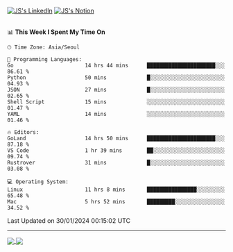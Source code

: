 
[![JS's LinkedIn](https://img.shields.io/badge/LinkedIn-blue?style=for-the-badge&logo=linkedin)](https://www.linkedin.com/in/jaeseung-lee-5a2a32139/) 
[![JS's Notion](https://img.shields.io/badge/Notion-black?style=for-the-badge&logo=notion)](https://bit.ly/ljswiki1) <br><br>
<!-- ![JS's GitHub stats](https://github-readme-stats-lemon-five.vercel.app/api?username=tkxkd0159&hide=contribs,prs,stars,issues&show_icons=true&theme=react&include_all_commits=true)   -->
<!-- ![Top Langs](https://github-readme-stats-lemon-five.vercel.app/api/top-langs/?username=tkxkd0159&layout=compact&hide=jupyter%20notebook,scss,html,css&langs_count=10)  -->


<!--START_SECTION:waka-->
📊 **This Week I Spent My Time On** 

```text
🕑︎ Time Zone: Asia/Seoul

💬 Programming Languages: 
Go                       14 hrs 44 mins      ██████████████████████░░░   86.61 % 
Python                   50 mins             █░░░░░░░░░░░░░░░░░░░░░░░░   04.93 % 
JSON                     27 mins             █░░░░░░░░░░░░░░░░░░░░░░░░   02.65 % 
Shell Script             15 mins             ░░░░░░░░░░░░░░░░░░░░░░░░░   01.47 % 
YAML                     14 mins             ░░░░░░░░░░░░░░░░░░░░░░░░░   01.46 % 

🔥 Editors: 
GoLand                   14 hrs 50 mins      ██████████████████████░░░   87.18 % 
VS Code                  1 hr 39 mins        ██░░░░░░░░░░░░░░░░░░░░░░░   09.74 % 
Rustrover                31 mins             █░░░░░░░░░░░░░░░░░░░░░░░░   03.08 % 

💻 Operating System: 
Linux                    11 hrs 8 mins       ████████████████░░░░░░░░░   65.48 % 
Mac                      5 hrs 52 mins       █████████░░░░░░░░░░░░░░░░   34.52 % 
```


 Last Updated on 30/01/2024 00:15:02 UTC
<!--END_SECTION:waka-->

---
<a href="https://github.com/tkxkd0159/dsalgo">
  <img align="center" src="https://github-readme-stats-lemon-five.vercel.app/api/pin/?username=tkxkd0159&repo=dsalgo&theme=react" />
</a>
<a href="https://github.com/tkxkd0159/books">
  <img align="center" src="https://github-readme-stats-lemon-five.vercel.app/api/pin/?username=tkxkd0159&repo=books&theme=react" />
</a>

<!---
- 🔭 I’m currently working on ...
- 🌱 I’m currently learning blockchain and distributed network
- 👯 I’m looking to collaborate on ...
- 🤔 I’m looking for help with ...
- 💬 Ask me about ...
- 📫 How to reach me: ...
- 😄 Pronouns: ...
- ⚡ Fun fact: ...
-->
